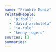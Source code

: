 ```yaml
---
name: "Frankie Muniz"
relatedPeople:
  - "pitbull"
  - "david-archuleta"
  - "ja-rule"
  - "kenny-rogers"
sources: []
summaries:
---
```



